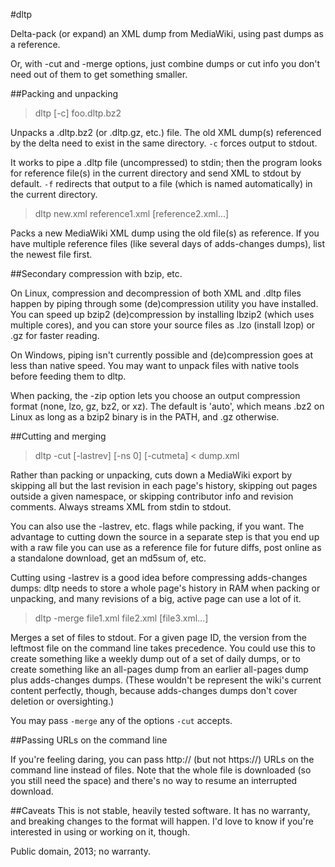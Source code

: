 #dltp

Delta-pack (or expand) an XML dump from MediaWiki, using past dumps as a reference. 

Or, with -cut and -merge options, just combine dumps or cut info you don't need out of them to get something smaller.

##Packing and unpacking

> dltp [-c] foo.dltp.bz2

Unpacks a .dltp.bz2 (or .dltp.gz, etc.) file. The old XML dump(s) referenced by the delta need to exist in the same directory. `-c` forces output to stdout.

It works to pipe a .dltp file (uncompressed) to stdin; then the program looks for reference file(s) in the current directory and send XML to stdout by default. `-f` redirects that output to a file (which is named automatically) in the current directory.

> dltp new.xml reference1.xml [reference2.xml...]

Packs a new MediaWiki XML dump using the old file(s) as reference. If you have multiple reference files (like several days of adds-changes dumps), list the newest file first.

##Secondary compression with bzip, etc.

On Linux, compression and decompression of both XML and .dltp files happen by piping through some (de)compression utility you have installed. You can speed up bzip2 (de)compression by installing lbzip2 (which uses multiple cores), and you can store your source files as .lzo (install lzop) or .gz for faster reading. 

On Windows, piping isn't currently possible and (de)compression goes at less than native speed. You may want to unpack files with native tools before feeding them to dltp.

When packing, the -zip option lets you choose an output compression format (none, lzo, gz, bz2, or xz). The default is 'auto', which means .bz2 on Linux as long as a bzip2 binary is in the PATH, and .gz otherwise.

##Cutting and merging

> dltp -cut [-lastrev] [-ns 0] [-cutmeta] < dump.xml

Rather than packing or unpacking, cuts down a MediaWiki export by skipping all but the last revision in each page's history, skipping out pages outside a given namespace, or skipping contributor info and revision comments. Always streams XML from stdin to stdout.

You can also use the -lastrev, etc. flags while packing, if you want. The advantage to cutting down the source in a separate step is that you end up with a raw file you can use as a reference file for future diffs, post online as a standalone download, get an md5sum of, etc.

Cutting using -lastrev is a good idea before compressing adds-changes dumps: dltp needs to store a whole page's history in RAM when packing or unpacking, and many revisions of a big, active page can use a lot of it.

> dltp -merge file1.xml file2.xml [file3.xml...]

Merges a set of files to stdout. For a given page ID, the version from the leftmost file on the command line takes precedence. You could use this to create something like a weekly dump out of a set of daily dumps, or to create something like an all-pages dump from an earlier all-pages dump plus adds-changes dumps. (These wouldn't be represent the wiki's current content perfectly, though, because adds-changes dumps don't cover deletion or oversighting.)

You may pass `-merge` any of the options `-cut` accepts.

##Passing URLs on the command line

If you're feeling daring, you can pass http:// (but not https://) URLs on the command line instead of files. Note that the whole file is downloaded (so you still need the space) and there's no way to resume an interrupted download.

##Caveats
This is not stable, heavily tested software. It has no warranty, and breaking changes to the format will happen.  I'd love to know if you're interested in using or working on it, though.

Public domain, 2013; no warranty.